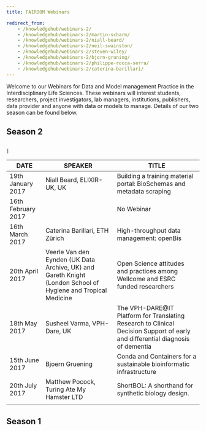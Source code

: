 ```yaml
---
title: FAIRDOM Webinars

redirect_from:
    - /knowledgehub/webinars-2/
    - /knowledgehub/webinars-2/martin-scharm/
    - /knowledgehub/webinars-2/niall-beard/
    - /knowledgehub/webinars-2/neil-swainston/
    - /knowledgehub/webinars-2/steven-wiley/
    - /knowledgehub/webinars-2/bjorn-gruning/
    - /knowledgehub/webinars-2/philippe-rocca-serra/
    - /knowledgehub/webinars-2/caterina-barillari/
---
```



Welcome to our Webinars for Data and Model management Practice in the Interdisciplinary Life Sciences. These webinars will interest students, researchers, project investigators, lab managers, institutions, publishers, data provider and anyone with data or models to manage. Details of our two season can be found below.

## Season 2
                                                                            	|
| DATE               | SPEAKER                                                                                                       | TITLE                                                                                                                          |
|--------------------|---------------------------------------------------------------------------------------------------------------|--------------------------------------------------------------------------------------------------------------------------------|
| 19th January 2017  | Niall Beard, ELIXIR-UK, UK                                                                                    | Building a training material portal: BioSchemas and metadata scraping                                                          |   |
| 16th February 2017 |                                                                                                               | No Webinar                                                                                                                     |
| 16th March 2017    | Caterina Barillari, ETH Zürich                                                                                | High-throughput data management: openBis                                                                                       |
| 20th April 2017    | Veerle Van den Eynden (UK Data Archive, UK) and Gareth Knight (London School of Hygiene and Tropical Medicine | Open Science attitudes and practices among Wellcome and ESRC funded researchers                                                |   |
| 18th May 2017      | Susheel Varma, VPH-Dare, UK                                                                                   | The VPH-DARE@IT Platform for Translating Research to Clinical Decision Support of early and differential diagnosis of dementia |   |
| 15th June 2017     | Bjoern Gruening                                                                                               | Conda and Containers for a sustainable bioinformatic infrastructure                                                            |   |
| 20th July 2017     | Matthew Pocock, Turing Ate My Hamster LTD                                                                     | ShortBOL: A shorthand for synthetic biology design.                                                                            |
|                    |                                                                                                               |



## Season 1
